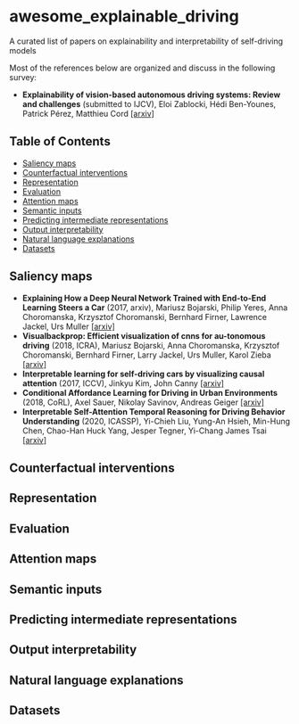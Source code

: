 # awesome_explainable_driving
A curated list of papers on explainability and interpretability of self-driving models

Most of the references below are organized and discuss in the following survey:
* **Explainability of vision-based autonomous driving systems: Review and challenges** (submitted to IJCV), Eloi Zablocki, Hédi Ben-Younes, Patrick Pérez, Matthieu Cord [[arxiv]](https://arxiv.org/abs/2101.05307)


## Table of Contents
* [Saliency maps](#saliency-maps)
* [Counterfactual interventions](#counterfactual-interventions)
* [Representation](#representation)
* [Evaluation](#evaluation)
* [Attention maps](#attention-maps)
* [Semantic inputs](#semantic-inputs)
* [Predicting intermediate representations](#predicting-intermediate-representations)
* [Output interpretability](#output-interpretability)
* [Natural language explanations](#natural-language-explanations)
* [Datasets](#datasets)


## Saliency maps

* **Explaining How a Deep Neural Network Trained with End-to-End Learning Steers a Car** (2017, arxiv), Mariusz Bojarski, Philip Yeres, Anna Choromanska, Krzysztof Choromanski, Bernhard Firner, Lawrence Jackel, Urs Muller [[arxiv]](https://arxiv.org/abs/1704.07911)
* **Visualbackprop: Efficient visualization of cnns for au-tonomous driving** (2018, ICRA), Mariusz Bojarski, Anna Choromanska, Krzysztof Choromanski, Bernhard Firner, Larry Jackel, Urs Muller, Karol Zieba [[arxiv]](https://arxiv.org/abs/1611.05418)
* **Interpretable learning for self-driving cars by visualizing causal attention** (2017, ICCV), Jinkyu Kim, John Canny [[arxiv]](https://arxiv.org/abs/1703.10631)
* **Conditional Affordance Learning for Driving in Urban Environments** (2018, CoRL), Axel Sauer, Nikolay Savinov, Andreas Geiger [[arxiv]](https://arxiv.org/abs/1806.06498)
* **Interpretable Self-Attention Temporal Reasoning for Driving Behavior Understanding** (2020, ICASSP), Yi-Chieh Liu, Yung-An Hsieh, Min-Hung Chen, Chao-Han Huck Yang, Jesper Tegner, Yi-Chang James Tsai [[arxiv]](https://arxiv.org/abs/1911.02172)

## Counterfactual interventions

## Representation

## Evaluation

## Attention maps

## Semantic inputs

## Predicting intermediate representations

## Output interpretability

## Natural language explanations

## Datasets

